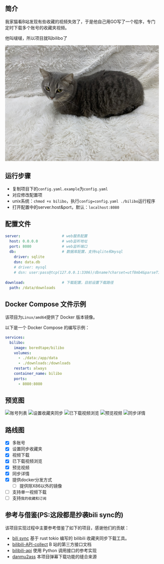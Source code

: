 ## 简介
我家猫看B站发现有些收藏的视频失效了，于是他自己用GO写了一个程序，专门定时下载多个账号的收藏夹视频。

他叫啵啵，所以项目就叫bilibo了

![bobo](./.assets/bobo.JPG)

## 运行步骤
- 复制项目下的`config.yaml.example`为`config.yaml`
- 对应修改配置项
- unix系统：`chmod +x bilibo`，执行`config=config.yaml ./bilibo`运行程序
- 打开配置中的server.host&port，默认：`localhost:8080`

## 配置文件
```yaml
server:                   # web服务配置
  host: 0.0.0.0           # web监听地址
  port: 8080              # web监听端口
  db:                     # 数据库配置，支持sqlite和mysql
    driver: sqlite
    dsn: data.db
    # driver: mysql
    # dsn: user:pass@tcp(127.0.0.1:3306)/dbname?charset=utf8mb4&parseTime=True&loc=Local

download:                 # 下载配置，目前设置下载路径
  path: /data/downloads
```

## Docker Compose 文件示例
该项目为`Linux/amd64`提供了 Docker 版本镜像。

以下是一个 Docker Compose 的编写示例：
```yaml
services:
  bilibo:
    image: boredtape/bilibo
    volumes:
      - ./data:/app/data
      - ./downloads:/downloads
    restart: always
    container_name: bilibo
    ports:
      - 8080:8080
````

## 预览图
![账号列表](./.assets/1.png)
![设置收藏夹同步](./.assets/2.png)
![已下载视频浏览](./.assets/3.png)
![预览视频](./.assets/4.png)
![同步详情](./.assets/5.png)


## 路线图
- [x] 多账号
- [x] 设置同步收藏夹
- [x] 视频下载
- [x] 已下载视频浏览
- [x] 预览视频
- [x] 同步详情
- [x] 提供docker分发方式
  - [  ] 提供除X86以外的镜像
- [ ] 支持单一视频下载
- [ ] 支持`我的收藏和订阅`

## 参考与借鉴(PS:这段都是抄袭bili sync的)

该项目实现过程中主要参考借鉴了如下的项目，感谢他们的贡献：

+ [bili sync](https://github.com/amtoaer/bili-sync) 基于 rust tokio 编写的 bilibili 收藏夹同步下载工具。
+ [bilibili-API-collect](https://github.com/SocialSisterYi/bilibili-API-collect) B 站的第三方接口文档
+ [bilibili-api](https://github.com/Nemo2011/bilibili-api) 使用 Python 调用接口的参考实现
+ [danmu2ass](https://github.com/gwy15/danmu2ass) 本项目弹幕下载功能的缝合来源